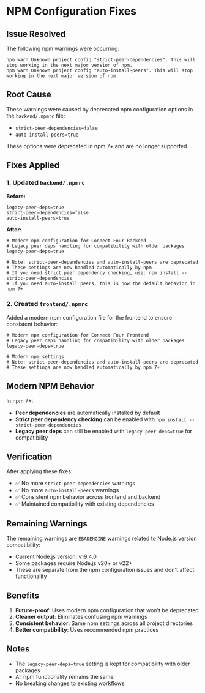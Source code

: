 # NPM Configuration Fixes

## Issue Resolved

The following npm warnings were occurring:
```
npm warn Unknown project config "strict-peer-dependencies". This will stop working in the next major version of npm.
npm warn Unknown project config "auto-install-peers". This will stop working in the next major version of npm.
```

## Root Cause

These warnings were caused by deprecated npm configuration options in the `backend/.npmrc` file:
- `strict-peer-dependencies=false`
- `auto-install-peers=true`

These options were deprecated in npm 7+ and are no longer supported.

## Fixes Applied

### 1. Updated `backend/.npmrc`
**Before:**
```
legacy-peer-deps=true
strict-peer-dependencies=false
auto-install-peers=true
```

**After:**
```
# Modern npm configuration for Connect Four Backend
# Legacy peer deps handling for compatibility with older packages
legacy-peer-deps=true

# Note: strict-peer-dependencies and auto-install-peers are deprecated
# These settings are now handled automatically by npm
# If you need strict peer dependency checking, use: npm install --strict-peer-dependencies
# If you need auto-install peers, this is now the default behavior in npm 7+
```

### 2. Created `frontend/.npmrc`
Added a modern npm configuration file for the frontend to ensure consistent behavior:
```
# Modern npm configuration for Connect Four Frontend
# Legacy peer deps handling for compatibility with older packages
legacy-peer-deps=true

# Modern npm settings
# Note: strict-peer-dependencies and auto-install-peers are deprecated
# These settings are now handled automatically by npm 7+
```

## Modern NPM Behavior

In npm 7+:
- **Peer dependencies** are automatically installed by default
- **Strict peer dependency checking** can be enabled with `npm install --strict-peer-dependencies`
- **Legacy peer deps** can still be enabled with `legacy-peer-deps=true` for compatibility

## Verification

After applying these fixes:
- ✅ No more `strict-peer-dependencies` warnings
- ✅ No more `auto-install-peers` warnings
- ✅ Consistent npm behavior across frontend and backend
- ✅ Maintained compatibility with existing dependencies

## Remaining Warnings

The remaining warnings are `EBADENGINE` warnings related to Node.js version compatibility:
- Current Node.js version: v19.4.0
- Some packages require Node.js v20+ or v22+
- These are separate from the npm configuration issues and don't affect functionality

## Benefits

1. **Future-proof**: Uses modern npm configuration that won't be deprecated
2. **Cleaner output**: Eliminates confusing npm warnings
3. **Consistent behavior**: Same npm settings across all project directories
4. **Better compatibility**: Uses recommended npm practices

## Notes

- The `legacy-peer-deps=true` setting is kept for compatibility with older packages
- All npm functionality remains the same
- No breaking changes to existing workflows 